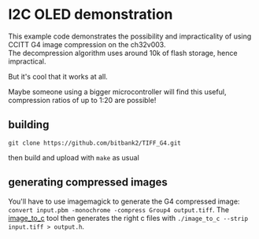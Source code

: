 # I2C OLED demonstration
This example code demonstrates the possibility and impracticality of using CCITT G4 image compression on the ch32v003.  
The decompression algorithm uses around 10k of flash storage, hence impractical.  

But it's cool that it works at all.  

Maybe someone using a bigger microcontroller will find this useful, compression ratios of up to 1:20 are possible!

## building
```
git clone https://github.com/bitbank2/TIFF_G4.git
```

then build and upload with `make` as usual

## generating compressed images

You'll have to use imagemagick to generate the G4 compressed image: `convert input.pbm -monochrome -compress Group4 output.tiff`.
The [image_to_c](https://github.com/bitbank2/image_to_c) tool then generates the right c files with `./image_to_c --strip input.tiff > output.h`.
